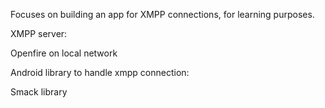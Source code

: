 Focuses on building an app for XMPP connections, for learning purposes.


XMPP server:

Openfire on local network

Android library to handle xmpp connection:

Smack library
